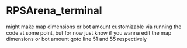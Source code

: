 # RPSArena_terminal

might make map dimensions or bot amount customizable via running the code at some point, but for now just know if you wanna edit the map dimensions or bot amount goto line 51 and 55 respectively

